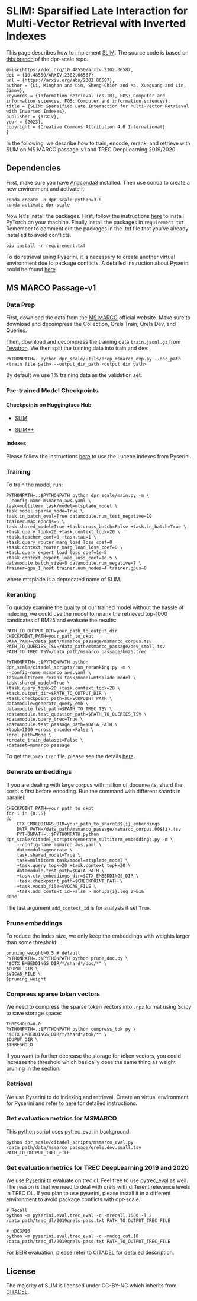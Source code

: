 # SLIM: Sparsified Late Interaction for Multi-Vector Retrieval with Inverted Indexes

This page describes how to implement [SLIM](https://arxiv.org/abs/2302.06587). The source code is based on [this branch](https://github.com/facebookresearch/dpr-scale/tree/citadel) of the dpr-scale repo.
```
@misc{https://doi.org/10.48550/arxiv.2302.06587,
doi = {10.48550/ARXIV.2302.06587},
url = {https://arxiv.org/abs/2302.06587},
author = {Li, Minghan and Lin, Sheng-Chieh and Ma, Xueguang and Lin, Jimmy},
keywords = {Information Retrieval (cs.IR), FOS: Computer and information sciences, FOS: Computer and information sciences},
title = {SLIM: Sparsified Late Interaction for Multi-Vector Retrieval with Inverted Indexes},
publisher = {arXiv},
year = {2023},
copyright = {Creative Commons Attribution 4.0 International}
}

```
In the following, we describe how to train, encode, rerank, and retrieve with SLIM on MS MARCO passage-v1 and TREC DeepLearning 2019/2020.
## Dependencies
First, make sure you have [Anaconda3](https://docs.anaconda.com/anaconda/install/index.html) installed.
Then use conda to create a new environment and activate it:
```
conda create -n dpr-scale python=3.8
conda activate dpr-scale
```
Now let's install the packages. First, follow the instructions [here](https://pytorch.org/get-started/locally/) to install PyTorch on your machine.
Finally install the packages in `requirement.txt`. Remember to comment out the packages in the .txt file that you've already installed to avoid conflicts.
```
pip install -r requirement.txt
```

To do retrieval using Pyserini, it is necessary to create another virtual environment due to package conflicts. A detailed instruction about Pyserini could be found [here](https://github.com/castorini/pyserini/blob/master/docs/installation.md).

## MS MARCO Passage-v1
### Data Prep
First, download the data from the [MS MARCO](https://microsoft.github.io/msmarco/) official website. Make sure to download and decompress the Collection, Qrels Train, Qrels Dev, and Queries.

Then, download and decompress the training data `train.jsonl.gz` from [Tevatron](https://huggingface.co/datasets/Tevatron/msmarco-passage/tree/main). We then split the training data into train and dev:
```
PYTHONPATH=. python dpr_scale/utils/prep_msmarco_exp.py --doc_path <train file path> --output_dir_path <output dir path>
```
By default we use 1\% training data as the validation set.

### Pre-trained Model Checkpoints

#### Checkpoints on Huggingface Hub
- [SLIM](https://huggingface.co/castorini/slim-msmarco-passage/tree/main)

- [SLIM++](https://huggingface.co/castorini/slim-pp-msmarco-passage)

#### Indexes
Please follow the instructions [here](https://github.com/castorini/pyserini/blob/master/docs/experiments-slim.md) to use the Lucene indexes from Pyserini.


### Training
To train the model, run:

```
PYTHONPATH=.:$PYTHONPATH python dpr_scale/main.py -m \
--config-name msmarco_aws.yaml \
task=multiterm task/model=mtsplade_model \
task.model.sparse_mode=True \
task.in_batch_eval=True datamodule.num_test_negative=10 trainer.max_epochs=6 \
task.shared_model=True +task.cross_batch=False +task.in_batch=True \
+task.query_topk=20 +task.context_topk=20 \
+task.teacher_coef=0 +task.tau=1 \
+task.query_router_marg_load_loss_coef=0 +task.context_router_marg_load_loss_coef=0 \
+task.query_expert_load_loss_coef=1e-5 +task.context_expert_load_loss_coef=1e-5 \
datamodule.batch_size=8 datamodule.num_negative=7 \
trainer=gpu_1_host trainer.num_nodes=4 trainer.gpus=8
```
where mtsplade is a deprecated name of SLIM. 

### Reranking
To quickly examine the quality of our trained model without the hassle of indexing, we could use the model to rerank the retrieved top-1000 candidates of BM25 and evaluate the results:
```
PATH_TO_OUTPUT_DIR=your_path_to_output_dir
CHECKPOINT_PATH=your_path_to_ckpt
DATA_PATH=/data_path/msmarco_passage/msmarco_corpus.tsv
PATH_TO_QUERIES_TSV=/data_path/msmarco_passage/dev_small.tsv
PATH_TO_TREC_TSV=/data_path/msmarco_passage/bm25.trec

PYTHONPATH=.:$PYTHONPATH python dpr_scale/citadel_scripts/run_reranking.py -m \
--config-name msmarco_aws.yaml \
task=multiterm_rerank task/model=mtsplade_model \
task.shared_model=True \
+task.query_topk=20 +task.context_topk=20 \
+task.output_dir=$PATH_TO_OUTPUT_DIR \
+task.checkpoint_path=$CHECKPOINT_PATH \
datamodule=generate_query_emb \
datamodule.test_path=$PATH_TO_TREC_TSV \
+datamodule.test_question_path=$PATH_TO_QUERIES_TSV \
+datamodule.query_trec=True \
+datamodule.test_passage_path=$DATA_PATH \
+topk=1000 +cross_encoder=False \
+qrel_path=None \
+create_train_dataset=False \
+dataset=msmarco_passage
```
To get the `bm25.trec` file, please see the details [here](https://github.com/castorini/pyserini/blob/master/docs/experiments-msmarco-passage.md).

### Generate embeddings
If you are dealing with large corpus with million of documents, shard the corpus first before encoding.
Run the command with different shards in parallel:
```
CHECKPOINT_PATH=your_path_to_ckpt
for i in {0..5}
do 
    CTX_EMBEDDINGS_DIR=your_path_to_shard00${i}_embeddings
    DATA_PATH=/data_path/msmarco_passage/msmarco_corpus.00${i}.tsv
    PYTHONPATH=.:$PYTHONPATH python dpr_scale/citadel_scripts/generate_multiterm_embeddings.py -m \
    --config-name msmarco_aws.yaml \
    datamodule=generate \
    task.shared_model=True \
    task=multiterm task/model=mtsplade_model \
    +task.query_topk=20 +task.context_topk=20 \
    datamodule.test_path=$DATA_PATH \
    +task.ctx_embeddings_dir=$CTX_EMBEDDINGS_DIR \
    +task.checkpoint_path=$CHECKPOINT_PATH \
    +task.vocab_file=$VOCAB_FILE \
    +task.add_context_id=False > nohup${i}.log 2>&1&
done
```
The last argument `add_context_id` is for analysis if set `True`. 

### Prune embeddings
To reduce the index size, we only keep the embeddings with weights larger than some threshold:
```
pruning_weight=0.5 # default
PYTHONPATH=.:$PYTHONPATH python prune_doc.py \
"$CTX_EMBEDDINGS_DIR/*/shard*/doc/*" \
$OUPUT_DIR \
$VOCAB_FILE \
$pruning_weight 
```

### Compress sparse token vectors
We need to compress the sparse token vectors into `.npz` format using Scipy to save storage space:
```
THRESHOLD=0.0
PYTHONPATH=.:$PYTHONPATH python compress_tok.py \
"$CTX_EMBEDDINGS_DIR/*/shard*/tok/*" \
$OUPUT_DIR \
$THRESHOLD
```
If you want to further decrease the storage for token vectors, you could increase the threshold which basically does the same thing as weight pruning in the section.

### Retrieval
We use Pyserini to do indexing and retrieval. Create an virtual environment for Pyserini and refer to [here](https://github.com/castorini/pyserini/blob/master/docs/experiments-slim.md) for detailed instructions.

### Get evaluation metrics for MSMARCO
This python script uses pytrec_eval in background:
```
python dpr_scale/citadel_scripts/msmarco_eval.py /data_path/data/msmarco_passage/qrels.dev.small.tsv PATH_TO_OUTPUT_TREC_FILE
```

### Get evaluation metrics for TREC DeepLearning 2019 and 2020
We use [Pyserini](https://github.com/castorini/pyserini) to evaluate on trec dl. Feel free to use pytrec_eval as well. The reason is that we need to deal with qrels with different relevance levels in TREC DL. If you plan to use pyserini, please install it in a different environment to avoid package conflicts with dpr-scale.
```
# Recall
python -m pyserini.eval.trec_eval -c -mrecall.1000 -l 2 /data_path/trec_dl/2019qrels-pass.txt PATH_TO_OUTPUT_TREC_FILE

# nDCG@10
python -m pyserini.eval.trec_eval -c -mndcg_cut.10 /data_path/trec_dl/2019qrels-pass.txt PATH_TO_OUTPUT_TREC_FILE
```
For BEIR evaluation, please refer to [CITADEL](https://github.com/facebookresearch/dpr-scale/tree/citadel) for detailed description.

## License
The majority of SLIM is licensed under CC-BY-NC which inherits from [CITADEL](https://github.com/facebookresearch/dpr-scale/tree/citadel).
